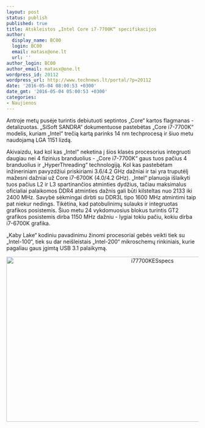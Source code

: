 ```yaml
---
layout: post
status: publish
published: true
title: Atskleistos „Intel Core i7-7700K“ specifikacijos
author:
  display_name: BC00
  login: BC00
  email: matasx@one.lt
  url: ''
author_login: BC00
author_email: matasx@one.lt
wordpress_id: 20112
wordpress_url: http://www.technews.lt/portal/?p=20112
date: '2016-05-04 08:00:53 +0300'
date_gmt: '2016-05-04 05:00:53 +0300'
categories:
- Naujienos
---
```

<p>Antroje metų pusėje turintis debiutuoti septintos „Core“ kartos flagmanas - detalizuotas. „SiSoft SANDRA“ dokumentuose pastebėtas „Core i7-7700K“ modelis, kuriam „Intel“ trečią kartą parinks 14 nm techprocesą ir šiuo metu naudojamą LGA 1151 lizdą.</p>
<p>Akivaizdu, kad kol kas „Intel“ neketina į šios klasės procesorius integruoti daugiau nei 4 fizinius branduolius - „Core i7-7700K“ gaus tuos pačius 4 branduolius ir „HyperThreading“ technologiją. Kol kas pastebėtam inžineriniam pavyzdžiui priskiriami 3.6/4.2 GHz dažniai ir tai yra truputėlį mažesni dažniai už Core i7-6700K (4.0/4.2 GHz). „Intel“ planuoja išlaikyti tuos pačius L2 ir L3 spartinančios atminties dydžius, tačiau maksimalus oficialiai palaikomos DDR4 atminties dažnis gali būti kilsteltas nuo 2133 iki 2400 MHz. Savybė sėkmingai dirbti su DDR3L tipo 1600 MHz atmintimi taip pat niekur nedings. Tikėtina, kad patobulinimų sulauks ir integruotas grafikos posistemis. Šiuo metu 24 vykdomuosius blokus turintis GT2 grafikos posistemis dirba 1150 MHz dažniu - lygiai tokiu pačiu, kokiu dirba i7-6700K grafika.</p>
<p>„Kaby Lake“ kodiniu pavadinimu žinomi procesoriai gebės veikti tiek su „Intel-100“, tiek su dar neišleistais „Intel-200“ mikroschemų rinkiniais, kurie pagaliau gaus įgimtą USB 3.1 palaikymą.</p>
<p style="text-align: center;"><a href="http://www.technews.lt/portal/wp-content/uploads/2016/05/i77700KESspecs.jpg"><img class="alignnone wp-image-20113" src="http://www.technews.lt/portal/wp-content/uploads/2016/05/i77700KESspecs-800x461.jpg" alt="i77700KESspecs" width="750" height="432" /></a></p>
<p>&nbsp;</p>
